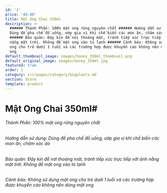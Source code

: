 ```yaml
---
id: '1'
price: '49.40'
title: Mật Ong Chai 350ml
description: >-
  ###### Thành Phần: 100% mật ong rừng nguyên chất ###### Hướng dẫn sử dụng:
  Dùng để pha chế đồ uống, ướp gia vị khi chế biến các món ăn, chăm sóc da
  ###### Bảo quản: Đậy kín để nơi thoáng mát, tránh tiếp xúc trực tiếp với ánh
  nắng mặt trời. Không để mật ong vào tủ lạnh ###### Cảnh báo: Không sử dụng mật
  ong cho trẻ dưới 1 tuổi và các trường hợp được khuyến cáo không nên dùng mật
  ong
default_thumbnail_image: images/honey_350ml_thumbnail.png
default_original_image: images/honey_350ml.jpg
featured: true
order: 1
category: src/pages/category/bigplants.md
section: Store
template: product
---
```


# **Mật Ong Chai 350ml**# 
###### Thành Phần: 100% mật ong rừng nguyên chất
###### Hướng dẫn sử dụng: Dùng để pha chế đồ uống, ướp gia vị khi chế biến các món ăn, chăm sóc da
###### Bảo quản: Đậy kín để nơi thoáng mát, tránh tiếp xúc trực tiếp với ánh nắng mặt trời. Không để mật ong vào tủ lạnh
###### Cảnh báo: Không sử dụng mật ong cho trẻ dưới 1 tuổi và các trường hợp được khuyến cáo không nên dùng mật ong
